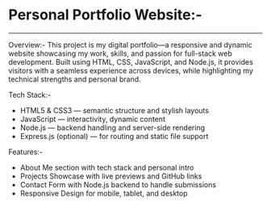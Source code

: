 # Personal Portfolio Website:-
-------------------------------

Overview:-
This project is my digital portfolio—a responsive and dynamic website showcasing my work, skills, 
and passion for full-stack web development. Built using HTML, CSS, JavaScript, and Node.js, it 
provides visitors with a seamless experience across devices, while highlighting my technical strengths 
and personal brand.

Tech Stack:-
- HTML5 & CSS3 — semantic structure and stylish layouts
- JavaScript — interactivity, dynamic content
- Node.js — backend handling and server-side rendering
- Express.js (optional) — for routing and static file support

Features:-
- About Me section with tech stack and personal intro
- Projects Showcase with live previews and GitHub links
- Contact Form with Node.js backend to handle submissions
- Responsive Design for mobile, tablet, and desktop
